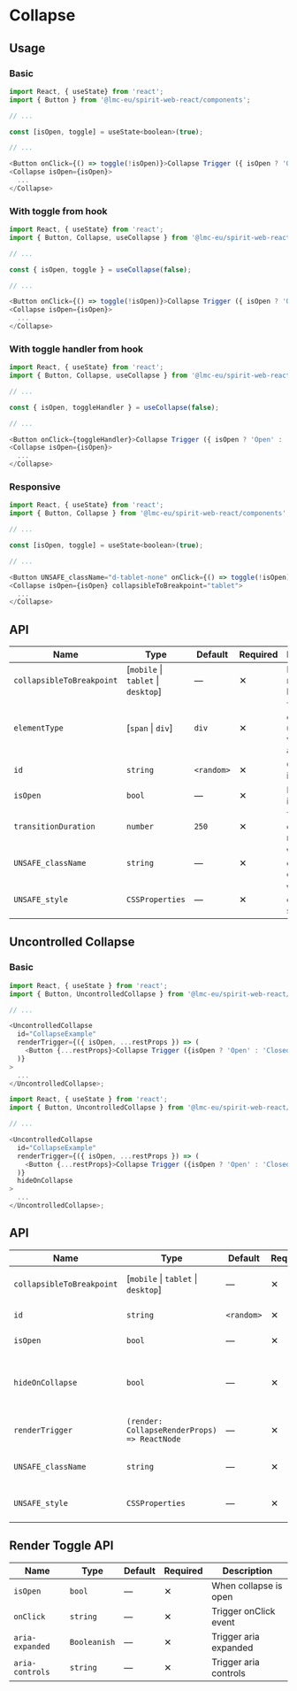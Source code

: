 # Collapse

## Usage

### Basic

```javascript
import React, { useState} from 'react';
import { Button } from '@lmc-eu/spirit-web-react/components';

// ...

const [isOpen, toggle] = useState<boolean>(true);

// ...

<Button onClick={() => toggle(!isOpen)}>Collapse Trigger ({ isOpen ? 'Open' : 'Closed' })</Button>
<Collapse isOpen={isOpen}>
  ...
</Collapse>
```

### With toggle from hook

```javascript
import React, { useState} from 'react';
import { Button, Collapse, useCollapse } from '@lmc-eu/spirit-web-react/components';

// ...

const { isOpen, toggle } = useCollapse(false);

// ...

<Button onClick={() => toggle(!isOpen)}>Collapse Trigger ({ isOpen ? 'Open' : 'Closed' })</Button>
<Collapse isOpen={isOpen}>
  ...
</Collapse>
```

### With toggle handler from hook

```javascript
import React, { useState} from 'react';
import { Button, Collapse, useCollapse } from '@lmc-eu/spirit-web-react/components';

// ...

const { isOpen, toggleHandler } = useCollapse(false);

// ...

<Button onClick={toggleHandler}>Collapse Trigger ({ isOpen ? 'Open' : 'Closed' })</Button>
<Collapse isOpen={isOpen}>
  ...
</Collapse>
```

### Responsive

```javascript
import React, { useState} from 'react';
import { Button, Collapse } from '@lmc-eu/spirit-web-react/components';

// ...

const [isOpen, toggle] = useState<boolean>(true);

// ...

<Button UNSAFE_className="d-tablet-none" onClick={() => toggle(!isOpen)}>Collapse Trigger ({ isOpen ? 'Open' : 'Closed' })</Button>
<Collapse isOpen={isOpen} collapsibleToBreakpoint="tablet">
  ...
</Collapse>
```

## API

| Name                      | Type                                | Default    | Required | Description                                 |
| ------------------------- | ----------------------------------- | ---------- | -------- | ------------------------------------------- |
| `collapsibleToBreakpoint` | [`mobile` \| `tablet` \| `desktop`] | —          | ✕        | Handle for responsive breakpoint            |
| `elementType`             | [`span` \| `div`]                   | `div`      | ✕        | Type of element used as wrapper and content |
| `id`                      | `string`                            | `<random>` | ✕        | Component id                                |
| `isOpen`                  | `bool`                              | —          | ✕        | Is open on initialization                   |
| `transitionDuration`      | `number`                            | `250`      | ✕        | Transition duration in miliseconds          |
| `UNSAFE_className`        | `string`                            | —          | ✕        | Wrapper custom class name                   |
| `UNSAFE_style`            | `CSSProperties`                     | —          | ✕        | Wrapper custom style                        |

## Uncontrolled Collapse

### Basic

```javascript
import React, { useState } from 'react';
import { Button, UncontrolledCollapse } from '@lmc-eu/spirit-web-react/components';

// ...

<UncontrolledCollapse
  id="CollapseExample"
  renderTrigger={({ isOpen, ...restProps }) => (
    <Button {...restProps}>Collapse Trigger ({isOpen ? 'Open' : 'Closed'})</Button>
  )}
>
  ...
</UncontrolledCollapse>;
```

```javascript
import React, { useState } from 'react';
import { Button, UncontrolledCollapse } from '@lmc-eu/spirit-web-react/components';

// ...

<UncontrolledCollapse
  id="CollapseExample"
  renderTrigger={({ isOpen, ...restProps }) => (
    <Button {...restProps}>Collapse Trigger ({isOpen ? 'Open' : 'Closed'})</Button>
  )}
  hideOnCollapse
>
  ...
</UncontrolledCollapse>;
```

## API

| Name                      | Type                                         | Default    | Required | Description                            |
| ------------------------- | -------------------------------------------- | ---------- | -------- | -------------------------------------- |
| `collapsibleToBreakpoint` | [`mobile` \| `tablet` \| `desktop`]          | —          | ✕        | Handle for responsive breakpoint       |
| `id`                      | `string`                                     | `<random>` | ✕        | Component id                           |
| `isOpen`                  | `bool`                                       | —          | ✕        | Is open on initialization              |
| `hideOnCollapse`          | `bool`                                       | —          | ✕        | Hides button when content is displayed |
| `renderTrigger`           | `(render: CollapseRenderProps) => ReactNode` | —          | ✕        | Properties for trigger render          |
| `UNSAFE_className`        | `string`                                     | —          | ✕        | Wrapper custom classname               |
| `UNSAFE_style`            | `CSSProperties`                              | —          | ✕        | Wrapper custom style                   |

## Render Toggle API

| Name            | Type         | Default | Required | Description           |
| --------------- | ------------ | ------- | -------- | --------------------- |
| `isOpen`        | `bool`       | —       | ✕        | When collapse is open |
| `onClick`       | `string`     | —       | ✕        | Trigger onClick event |
| `aria-expanded` | `Booleanish` | —       | ✕        | Trigger aria expanded |
| `aria-controls` | `string`     | —       | ✕        | Trigger aria controls |
